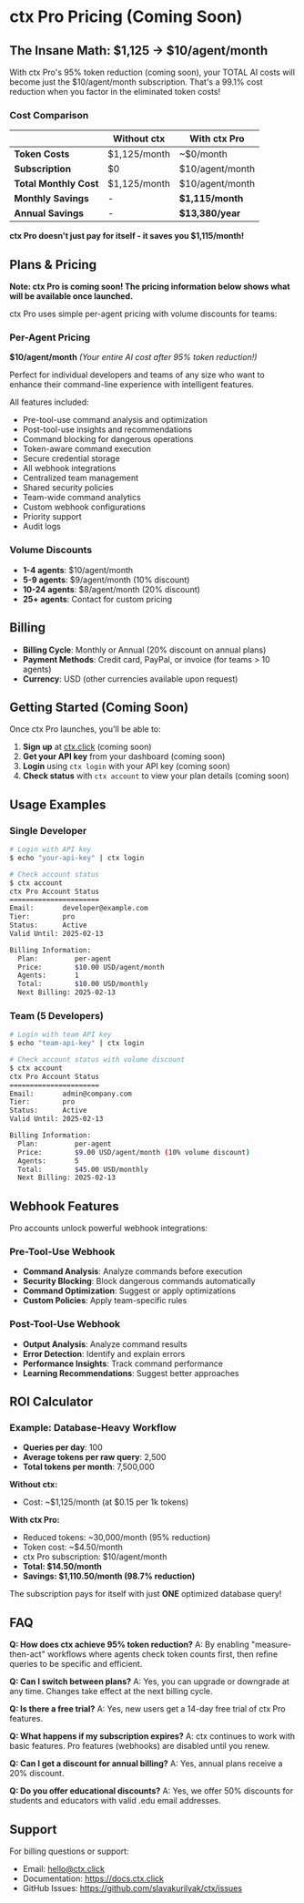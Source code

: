 # ctx Pro Pricing (Coming Soon)

## The Insane Math: $1,125 → $10/agent/month

With ctx Pro's 95% token reduction (coming soon), your TOTAL AI costs will become just the $10/agent/month subscription.
That's a 99.1% cost reduction when you factor in the eliminated token costs!

### Cost Comparison
| | Without ctx | With ctx Pro |
|---|---|---|
| **Token Costs** | $1,125/month | ~$0/month |
| **Subscription** | $0 | $10/agent/month |
| **Total Monthly Cost** | $1,125/month | $10/agent/month |
| **Monthly Savings** | - | **$1,115/month** |
| **Annual Savings** | - | **$13,380/year** |

**ctx Pro doesn't just pay for itself - it saves you $1,115/month!**

## Plans & Pricing

**Note: ctx Pro is coming soon! The pricing information below shows what will be available once launched.**

ctx Pro uses simple per-agent pricing with volume discounts for teams:

### Per-Agent Pricing
**$10/agent/month** *(Your entire AI cost after 95% token reduction!)*

Perfect for individual developers and teams of any size who want to enhance their command-line experience with intelligent features.

All features included:
- Pre-tool-use command analysis and optimization
- Post-tool-use insights and recommendations
- Command blocking for dangerous operations
- Token-aware command execution
- Secure credential storage
- All webhook integrations
- Centralized team management
- Shared security policies
- Team-wide command analytics
- Custom webhook configurations
- Priority support
- Audit logs

### Volume Discounts
- **1-4 agents**: $10/agent/month
- **5-9 agents**: $9/agent/month (10% discount)
- **10-24 agents**: $8/agent/month (20% discount)
- **25+ agents**: Contact for custom pricing

## Billing

- **Billing Cycle**: Monthly or Annual (20% discount on annual plans)
- **Payment Methods**: Credit card, PayPal, or invoice (for teams > 10 agents)
- **Currency**: USD (other currencies available upon request)

## Getting Started (Coming Soon)

Once ctx Pro launches, you'll be able to:

1. **Sign up** at [ctx.click](https://ctx.click) (coming soon)
2. **Get your API key** from your dashboard (coming soon)
3. **Login** using `ctx login` with your API key (coming soon)
4. **Check status** with `ctx account` to view your plan details (coming soon)

## Usage Examples

### Single Developer
```bash
# Login with API key
$ echo "your-api-key" | ctx login

# Check account status
$ ctx account
ctx Pro Account Status
======================
Email:       developer@example.com
Tier:        pro
Status:      Active
Valid Until: 2025-02-13

Billing Information:
  Plan:         per-agent
  Price:        $10.00 USD/agent/month
  Agents:       1
  Total:        $10.00 USD/monthly
  Next Billing: 2025-02-13
```

### Team (5 Developers)
```bash
# Login with team API key
$ echo "team-api-key" | ctx login

# Check account status with volume discount
$ ctx account
ctx Pro Account Status
======================
Email:       admin@company.com
Tier:        pro
Status:      Active
Valid Until: 2025-02-13

Billing Information:
  Plan:         per-agent
  Price:        $9.00 USD/agent/month (10% volume discount)
  Agents:       5
  Total:        $45.00 USD/monthly
  Next Billing: 2025-02-13
```

## Webhook Features

Pro accounts unlock powerful webhook integrations:

### Pre-Tool-Use Webhook
- **Command Analysis**: Analyze commands before execution
- **Security Blocking**: Block dangerous commands automatically
- **Command Optimization**: Suggest or apply optimizations
- **Custom Policies**: Apply team-specific rules

### Post-Tool-Use Webhook
- **Output Analysis**: Analyze command results
- **Error Detection**: Identify and explain errors
- **Performance Insights**: Track command performance
- **Learning Recommendations**: Suggest better approaches

## ROI Calculator

### Example: Database-Heavy Workflow
- **Queries per day**: 100
- **Average tokens per raw query**: 2,500
- **Total tokens per month**: 7,500,000

**Without ctx:**
- Cost: ~$1,125/month (at $0.15 per 1k tokens)

**With ctx Pro:**
- Reduced tokens: ~30,000/month (95% reduction)
- Token cost: ~$4.50/month
- ctx Pro subscription: $10/agent/month
- **Total: $14.50/month**
- **Savings: $1,110.50/month (98.7% reduction)**

The subscription pays for itself with just **ONE** optimized database query!

## FAQ

**Q: How does ctx achieve 95% token reduction?**
A: By enabling "measure-then-act" workflows where agents check token counts first, then refine queries to be specific and efficient.

**Q: Can I switch between plans?**
A: Yes, you can upgrade or downgrade at any time. Changes take effect at the next billing cycle.

**Q: Is there a free trial?**
A: Yes, new users get a 14-day free trial of ctx Pro features.

**Q: What happens if my subscription expires?**
A: ctx continues to work with basic features. Pro features (webhooks) are disabled until you renew.

**Q: Can I get a discount for annual billing?**
A: Yes, annual plans receive a 20% discount.

**Q: Do you offer educational discounts?**
A: Yes, we offer 50% discounts for students and educators with valid .edu email addresses.

## Support

For billing questions or support:
- Email: hello@ctx.click
- Documentation: https://docs.ctx.click
- GitHub Issues: https://github.com/slavakurilyak/ctx/issues